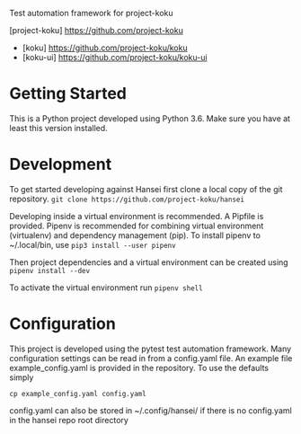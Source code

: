 Test automation framework for project-koku

[project-koku] <https://github.com/project-koku>
- [koku] <https://github.com/project-koku/koku>
- [koku-ui] <https://github.com/project-koku/koku-ui>

# Getting Started
This is a Python project developed using Python 3.6. Make sure you have at least this version installed.

# Development
To get started developing against Hansei first clone a local copy of the git repository.
`git clone https://github.com/project-koku/hansei`

Developing inside a virtual environment is recommended. A Pipfile is provided. Pipenv is recommended for combining virtual environment (virtualenv) and dependency management (pip).
To install pipenv to ~/.local/bin, use
`pip3 install --user pipenv`

Then project dependencies and a virtual environment can be created using
`pipenv install --dev`

To activate the virtual environment run
`pipenv shell`

# Configuration
This project is developed using the pytest test automation framework. Many configuration settings can be read in from a config.yaml file.
An example file example_config.yaml is provided in the repository. To use the defaults simply

`cp example_config.yaml config.yaml`

config.yaml can also be stored in ~/.config/hansei/ if there is no config.yaml in the hansei repo root directory

